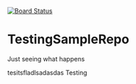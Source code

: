 [![Board Status](https://office-test1.visualstudio.com/c333eda8-ed40-4ad1-89d7-48210895524e/986361a6-4d79-4ad7-acb3-16185c6b9cfd/_apis/work/boardbadge/5e1d3e29-49fb-4187-84ed-fe0c58580a47)](https://office-test1.visualstudio.com/c333eda8-ed40-4ad1-89d7-48210895524e/_boards/board/t/986361a6-4d79-4ad7-acb3-16185c6b9cfd/Microsoft.RequirementCategory)
# TestingSampleRepo
Just seeing what happens

tesitsfladlsadasdas
Testing
